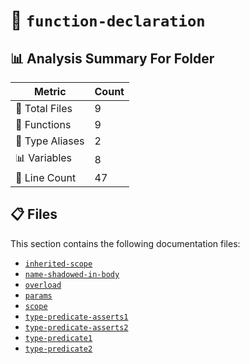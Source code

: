 # 📁 `function-declaration`

## 📊 Analysis Summary For Folder

| Metric | Count |
|--------|-------|
| 📁 Total Files | 9 |
| 🔧 Functions | 9 |
| 📑 Type Aliases | 2 |
| 📊 Variables | 8 |
| 🔢 Line Count | 47 |


## 📋 Files

This section contains the following documentation files:

- [`inherited-scope`](./inherited-scope.md)
- [`name-shadowed-in-body`](./name-shadowed-in-body.md)
- [`overload`](./overload.md)
- [`params`](./params.md)
- [`scope`](./scope.md)
- [`type-predicate-asserts1`](./type-predicate-asserts1.md)
- [`type-predicate-asserts2`](./type-predicate-asserts2.md)
- [`type-predicate1`](./type-predicate1.md)
- [`type-predicate2`](./type-predicate2.md)